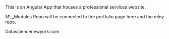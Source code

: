 This is an Angular App that houses a professional services website. 

ML_Modules Repo will be connected to the portfolio page here and the mlny repo. 

Datasciencenewyork.com
